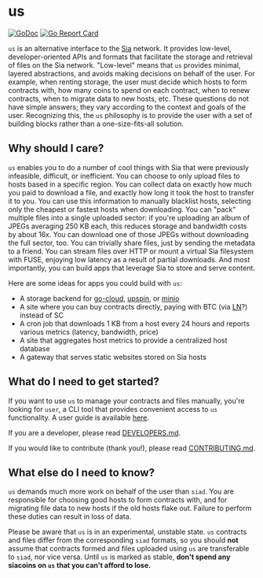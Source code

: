 us
==

[![GoDoc](https://godoc.org/lukechampine.com/us?status.svg)](https://godoc.org/lukechampine.com/us)
[![Go Report Card](https://goreportcard.com/badge/lukechampine.com/us)](https://goreportcard.com/report/lukechampine.com/us)

`us` is an alternative interface to the [Sia](https://gitlab.com/NebulousLabs/Sia)
network. It provides low-level, developer-oriented APIs and formats that
facilitate the storage and retrieval of files on the Sia network. "Low-level"
means that `us` provides minimal, layered abstractions, and avoids making
decisions on behalf of the user. For example, when renting storage, the user
must decide which hosts to form contracts with, how many coins to spend on
each contract, when to renew contracts, when to migrate data to new hosts,
etc. These questions do not have simple answers; they vary according to the
context and goals of the user. Recognizing this, the `us` philosophy is to
provide the user with a set of building blocks rather than a one-size-fits-all
solution.


## Why should I care?

`us` enables you to do a number of cool things with Sia that were previously
infeasible, difficult, or inefficient. You can choose to only upload files to
hosts based in a specific region. You can collect data on exactly how much you
paid to download a file, and exactly how long it took the host to transfer it
to you. You can use this information to manually blacklist hosts, selecting
only the cheapest or fastest hosts when downloading. You can "pack" multiple
files into a single uploaded sector: if you're uploading an album of JPEGs
averaging 250 KB each, this reduces storage and bandwidth costs by about 16x.
You can download one of those JPEGs without downloading the full sector, too.
You can trivially share files, just by sending the metadata to a friend. You
can stream files over HTTP or mount a virtual Sia filesystem with FUSE,
enjoying low latency as a result of partial downloads. And most importantly,
you can build apps that leverage Sia to store and serve content.

Here are some ideas for apps you could build with `us`:

- A storage backend for [go-cloud](https://github.com/google/go-cloud), [upspin](https://github.com/upspin/upspin), or [minio](https://github.com/minio/minio)
- A site where you can buy contracts directly, paying with BTC (via [LN](https://lightning.network/)?) instead of SC
- A cron job that downloads 1 KB from a host every 24 hours and reports various metrics (latency, bandwidth, price)
- A site that aggregates host metrics to provide a centralized host database
- A gateway that serves static websites stored on Sia hosts


## What do I need to get started?

If you want to use `us` to manage your contracts and files manually, you're
looking for `user`, a CLI tool that provides convenient access to `us`
functionality. A user guide is available [here](cmd/user/README.md).

If you are a developer, please read [DEVELOPERS.md](DEVELOPERS.md).

If you would like to contribute (thank you!), please read [CONTRIBUTING.md](CONTRIBUTING.md).


## What else do I need to know?

`us` demands much more work on behalf of the user than `siad`. You are
responsible for choosing good hosts to form contracts with, and for migrating
file data to new hosts if the old hosts flake out. Failure to perform these
duties can result in loss of data.

Please be aware that `us` is in an experimental, unstable state. `us`
contracts and files differ from the corresponding `siad` formats, so you
should **not** assume that contracts formed and files uploaded using `us` are
transferable to `siad`, nor vice versa. Until `us` is marked as stable,
**don't spend any siacoins on `us` that you can't afford to lose.**

